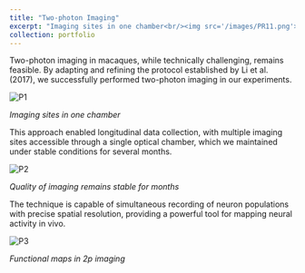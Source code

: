 ```yaml
---
title: "Two-photon Imaging"
excerpt: "Imaging sites in one chamber<br/><img src='/images/PR11.png'>"
collection: portfolio
---
```


Two-photon imaging in macaques, while technically challenging, remains feasible. By adapting and refining the protocol established by Li et al. (2017), we successfully performed two-photon imaging in our experiments.    

![P1](/images/PR11.png)    

*Imaging sites in one chamber*    

This approach enabled longitudinal data collection, with multiple imaging sites accessible through a single optical chamber, which we maintained under stable conditions for several months.    

![P2](/images/PR12.png)    

*Quality of imaging remains stable for months*    


The technique is capable of simultaneous recording of neuron populations with precise spatial resolution, providing a powerful tool for mapping neural activity in vivo.    

![P3](/images/PR13.png)    

*Functional maps in 2p imaging*    
